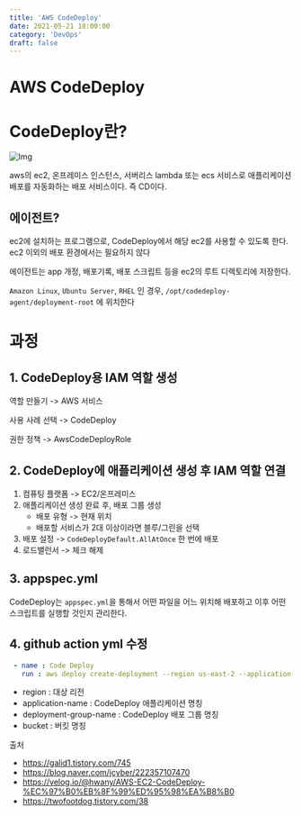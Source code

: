 ```yaml
---
title: 'AWS CodeDeploy'
date: 2021-05-21 18:00:00
category: 'DevOps'
draft: false
---  
```


# AWS CodeDeploy

# CodeDeploy란?
![Img](https://img1.daumcdn.net/thumb/R1280x0/?scode=mtistory2&fname=https%3A%2F%2Fblog.kakaocdn.net%2Fdn%2FbBrzg8%2Fbtq2HPvEMf1%2Fk7jHqW13kWqEW6ZhD92wl1%2Fimg.png)

aws의 ec2, 온프레미스 인스턴스, 서버리스 lambda 또는 ecs 서비스로 애플리케이션 배포를 자동화하는 배포 서비스이다. 즉 CD이다.

## 에이전트?
ec2에 설치하는 프로그램으로, CodeDeploy에서 해당 ec2를 사용할 수 있도록 한다. ec2 이외의 배포 환경에서는 필요하지 않다

에이전트는 app 개정, 배포기록, 배포 스크립트 등을 ec2의 루트 디렉토리에 저장한다. 

`Amazon Linux`, `Ubuntu Server`, `RHEL` 인 경우, `/opt/codedeploy-agent/deployment-root` 에 위치한다

# 과정

## 1. CodeDeploy용 IAM 역할 생성

역할 만들기 -> AWS 서비스

사용 사례 선택 -> CodeDeploy

권한 정책 -> AwsCodeDeployRole

## 2. CodeDeploy에 애플리케이션 생성 후 IAM 역할 연결
1) 컴퓨팅 플랫폼 -> EC2/온프레미스
2) 애플리케이션 생성 완료 후, 배포 그룹 생성 
    - 배포 유형 -> 현재 위치 
    - 배포할 서비스가 2대 이상이라면 블루/그린을 선택
3) 배포 설정 -> `CodeDeployDefault.AllAtOnce`
    한 번에 배포
4) 로드밸런서 -> 체크 해제 



## 3. appspec.yml
CodeDeploy는 `appspec.yml`을 통해서 어떤 파일을 어느 위치해 배포하고 이후 어떤 스크립트를 실행할 것인지 관리한다.

## 4. github action yml 수정

``` yml
 - name : Code Deploy
   run : aws deploy create-deployment --region us-east-2 --application-name 'code_deploy_app_name' --deployment-config-name CodeDeployDefault.AllAtOnce --deployment-group-name 'code_deploy_group_name' --s3-location bucket='bucket-name',bundleType=zip,key=$GITHUB_SHA.zip
```

- region : 대상 리전
- application-name : CodeDeploy 애플리케이션 명칭
- deployment-group-name : CodeDeploy 배포 그룹 명칭
- bucket : 버킷 명칭 

출처 
- https://galid1.tistory.com/745
- https://blog.naver.com/jcyber/222357107470
- https://velog.io/@hwany/AWS-EC2-CodeDeploy-%EC%97%B0%EB%8F%99%ED%95%98%EA%B8%B0
- https://twofootdog.tistory.com/38